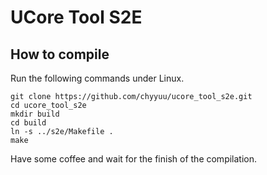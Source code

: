 # UCore Tool S2E

## How to compile

Run the following commands under Linux.

    git clone https://github.com/chyyuu/ucore_tool_s2e.git
    cd ucore_tool_s2e
    mkdir build
    cd build
    ln -s ../s2e/Makefile .
    make

Have some coffee and wait for the finish of the compilation.

